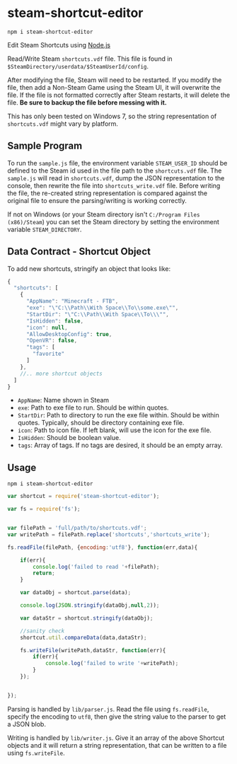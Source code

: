 # steam-shortcut-editor

```
npm i steam-shortcut-editor
```

Edit Steam Shortcuts using [Node.js](https://nodejs.org/)

Read/Write Steam `shortcuts.vdf` file.
This file is found in `$SteamDirectory/userdata/$SteamUserId/config`.

After modifying the file, Steam will need to be restarted. If you modify the file, then add a Non-Steam Game using the Steam UI, it will overwrite the file. If the file is not formatted correctly after Steam restarts, it will delete the file. **Be sure to backup the file before messing with it.**

This has only been tested on Windows 7, so the string representation of `shortcuts.vdf` might vary by platform.

## Sample Program
To run the `sample.js` file, the environment variable `STEAM_USER_ID` should be defined to the Steam id used in the file path to the `shortcuts.vdf` file. The `sample.js` will read in `shortcuts.vdf`, dump the JSON representation to the console, then rewrite the file into `shortcuts_write.vdf` file. Before writing the file, the re-created string representation is compared against the original file to ensure the parsing/writing is working correctly.

If not on Windows (or your Steam directory isn't `C:/Program Files (x86)/Steam`) you can set the Steam directory by setting the environment variable `STEAM_DIRECTORY`.


## Data Contract - Shortcut Object

To add new shortcuts, stringify an object that looks like:
```javascript
{
  "shortcuts": [
    {
      "AppName": "Minecraft - FTB",
      "exe": "\"C:\\Path\\With Space\\To\\some.exe\"",
      "StartDir": "\"C:\\Path\\With Space\\To\\\"",
      "IsHidden": false,
      "icon": null,
      "AllowDesktopConfig": true,
      "OpenVR": false,
      "tags": [
        "favorite"
      ]
    },
    //.. more shortcut objects
  ]
}
```
- `AppName`: Name shown in Steam
- `exe`: Path to exe file to run. Should be within quotes.
- `StartDir`: Path to directory to run the exe file within. Should be within quotes. Typically, should be directory containing exe file.
- `icon`: Path to icon file. If left blank, will use the icon for the exe file.
- `IsHidden`: Should be boolean value.
- `tags`: Array of tags. If no tags are desired, it should be an empty array.

## Usage

```
npm i steam-shortcut-editor
```

```javascript
var shortcut = require('steam-shortcut-editor');

var fs = require('fs');


var filePath = 'full/path/to/shortcuts.vdf';
var writePath = filePath.replace('shortcuts','shortcuts_write');

fs.readFile(filePath, {encoding:'utf8'}, function(err,data){

    if(err){
        console.log('failed to read '+filePath);
        return;
    }

    var dataObj = shortcut.parse(data);

    console.log(JSON.stringify(dataObj,null,2));

    var dataStr = shortcut.stringify(dataObj);

    //sanity check
    shortcut.util.compareData(data,dataStr);

    fs.writeFile(writePath,dataStr, function(err){
        if(err){
            console.log('failed to write '+writePath);
        }
    });


});
```

Parsing is handled by `lib/parser.js`. Read the file using `fs.readFile`, specify the encoding to `utf8`, then give the string value to the parser to get a JSON blob.

Writing is handled by `lib/writer.js`. Give it an array of the above Shortcut objects and it will return a string representation, that can be written to a file using `fs.writeFile`.
